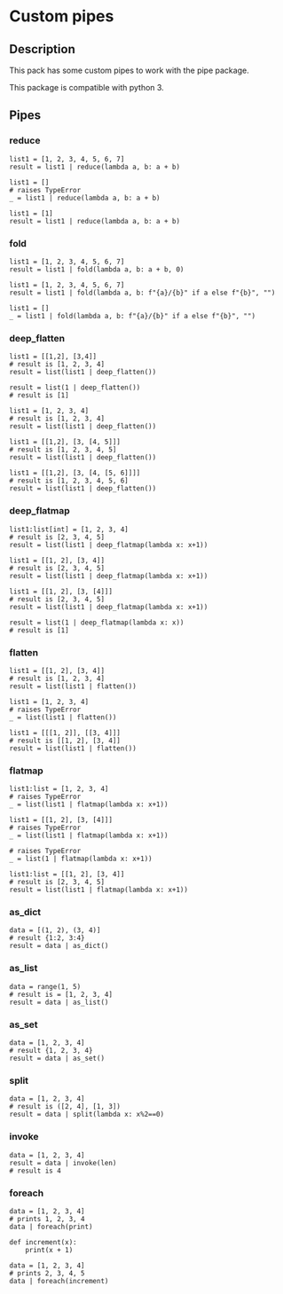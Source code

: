 # Custom pipes

## Description

This pack has some custom pipes to work with the pipe package.

This package is compatible with python 3.

## Pipes

### reduce

    list1 = [1, 2, 3, 4, 5, 6, 7]
    result = list1 | reduce(lambda a, b: a + b)

    list1 = []
    # raises TypeError
    _ = list1 | reduce(lambda a, b: a + b)

    list1 = [1]
    result = list1 | reduce(lambda a, b: a + b)

### fold

    list1 = [1, 2, 3, 4, 5, 6, 7]
    result = list1 | fold(lambda a, b: a + b, 0)

    list1 = [1, 2, 3, 4, 5, 6, 7]
    result = list1 | fold(lambda a, b: f"{a}/{b}" if a else f"{b}", "")

    list1 = []
    _ = list1 | fold(lambda a, b: f"{a}/{b}" if a else f"{b}", "")

### deep_flatten

    list1 = [[1,2], [3,4]]
    # result is [1, 2, 3, 4]
    result = list(list1 | deep_flatten())

    result = list(1 | deep_flatten())
    # result is [1]

    list1 = [1, 2, 3, 4]
    # result is [1, 2, 3, 4]
    result = list(list1 | deep_flatten())

    list1 = [[1,2], [3, [4, 5]]]
    # result is [1, 2, 3, 4, 5]
    result = list(list1 | deep_flatten())

    list1 = [[1,2], [3, [4, [5, 6]]]]
    # result is [1, 2, 3, 4, 5, 6]
    result = list(list1 | deep_flatten())

### deep_flatmap

    list1:list[int] = [1, 2, 3, 4]
    # result is [2, 3, 4, 5]
    result = list(list1 | deep_flatmap(lambda x: x+1))

    list1 = [[1, 2], [3, 4]]
    # result is [2, 3, 4, 5]
    result = list(list1 | deep_flatmap(lambda x: x+1))

    list1 = [[1, 2], [3, [4]]]
    # result is [2, 3, 4, 5]
    result = list(list1 | deep_flatmap(lambda x: x+1))

    result = list(1 | deep_flatmap(lambda x: x))
    # result is [1]

### flatten

    list1 = [[1, 2], [3, 4]]
    # result is [1, 2, 3, 4]
    result = list(list1 | flatten())

    list1 = [1, 2, 3, 4]
    # raises TypeError
    _ = list(list1 | flatten())

    list1 = [[[1, 2]], [[3, 4]]]
    # result is [[1, 2], [3, 4]]
    result = list(list1 | flatten())

### flatmap

    list1:list = [1, 2, 3, 4]
    # raises TypeError
    _ = list(list1 | flatmap(lambda x: x+1))

    list1 = [[1, 2], [3, [4]]]
    # raises TypeError
    _ = list(list1 | flatmap(lambda x: x+1))

    # raises TypeError
    _ = list(1 | flatmap(lambda x: x+1))

    list1:list = [[1, 2], [3, 4]]
    # result is [2, 3, 4, 5]
    result = list(list1 | flatmap(lambda x: x+1))

### as_dict

    data = [(1, 2), (3, 4)]
    # result {1:2, 3:4}
    result = data | as_dict()

### as_list

    data = range(1, 5)
    # result is = [1, 2, 3, 4]
    result = data | as_list()

### as_set

    data = [1, 2, 3, 4]
    # result {1, 2, 3, 4}
    result = data | as_set()

### split

    data = [1, 2, 3, 4]
    # result is ([2, 4], [1, 3])
    result = data | split(lambda x: x%2==0)

### invoke

    data = [1, 2, 3, 4]
    result = data | invoke(len)
    # result is 4

### foreach

    data = [1, 2, 3, 4]
    # prints 1, 2, 3, 4
    data | foreach(print)

    def increment(x):
        print(x + 1)

    data = [1, 2, 3, 4]
    # prints 2, 3, 4, 5
    data | foreach(increment)

